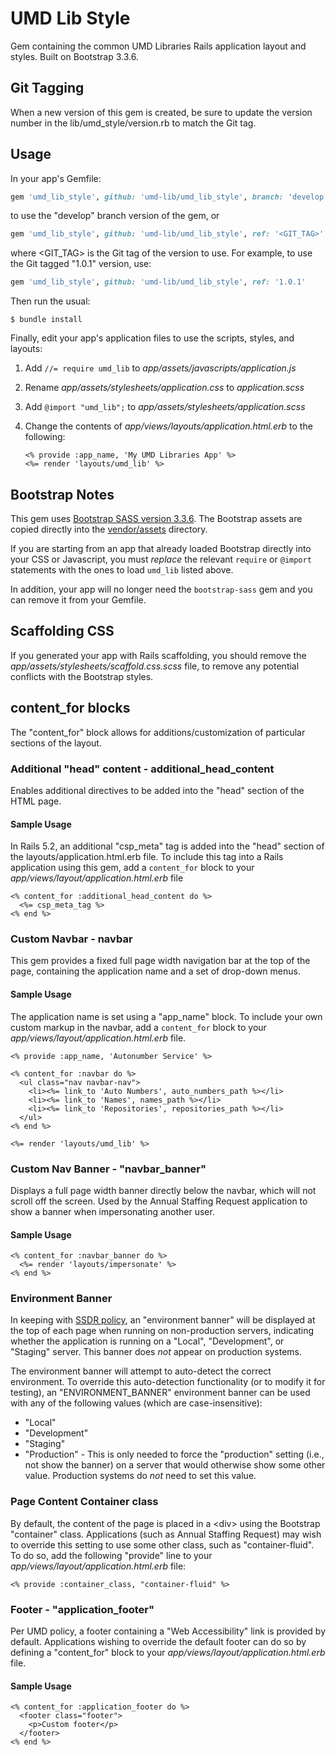 # UMD Lib Style

Gem containing the common UMD Libraries Rails application layout and styles.
Built on Bootstrap 3.3.6.

## Git Tagging

When a new version of this gem is created, be sure to update the version
number in the lib/umd_style/version.rb to match the Git tag.

## Usage

In your app's Gemfile:

```ruby
gem 'umd_lib_style', github: 'umd-lib/umd_lib_style', branch: 'develop'
```

to use the "develop" branch version of the gem, or

```ruby
gem 'umd_lib_style', github: 'umd-lib/umd_lib_style', ref: '<GIT_TAG>'
```

where <GIT_TAG> is the Git tag of the version to use. For example, to use
the Git tagged "1.0.1" version, use:

```ruby
gem 'umd_lib_style', github: 'umd-lib/umd_lib_style', ref: '1.0.1'
```

Then run the usual:

```
$ bundle install
```

Finally, edit your app's application files to use the scripts, styles, and
layouts:

1. Add `//= require umd_lib` to *app/assets/javascripts/application.js*
2. Rename *app/assets/stylesheets/application.css* to *application.scss*
3. Add `@import "umd_lib";` to *app/assets/stylesheets/application.scss*
4. Change the contents of *app/views/layouts/application.html.erb* to the
following:

    ```erb
    <% provide :app_name, 'My UMD Libraries App' %>
    <%= render 'layouts/umd_lib' %>
    ```

## Bootstrap Notes

This gem uses [Bootstrap SASS version 3.3.6][1]. The Bootstrap assets are copied
directly into the [vendor/assets](vendor/assets) directory.

If you are starting from an app that already loaded Bootstrap directly into your
CSS or Javascript, you must *replace* the relevant `require` or `@import`
statements with the ones to load `umd_lib` listed above.

In addition, your app will no longer need the `bootstrap-sass` gem and you can
remove it from your Gemfile.

## Scaffolding CSS

If you generated your app with Rails scaffolding, you should remove the
*app/assets/stylesheets/scaffold.css.scss* file, to remove any potential
conflicts with the Bootstrap styles.

## content_for blocks

The "content_for" block allows for additions/customization of particular
sections of the layout.

### Additional "head" content - additional_head_content

Enables additional directives to be added into the "head" section of the HTML
page.

#### Sample Usage

In Rails 5.2, an additional "csp_meta" tag is added into the "head" section of
the layouts/application.html.erb file. To include this tag into a Rails
application using this gem, add a `content_for` block to your
*app/views/layout/application.html.erb* file

```erb
<% content_for :additional_head_content do %>
  <%= csp_meta_tag %>
<% end %>
```

### Custom Navbar - navbar

This gem provides a fixed full page width navigation bar at the top of the page,
containing the application name and a set of drop-down menus.


#### Sample Usage

The application name is set using a "app_name" block. To include your own custom
markup in the navbar, add a `content_for` block to your
*app/views/layout/application.html.erb* file.

```erb
<% provide :app_name, 'Autonumber Service' %>

<% content_for :navbar do %>
  <ul class="nav navbar-nav">
    <li><%= link_to 'Auto Numbers', auto_numbers_path %></li>
    <li><%= link_to 'Names', names_path %></li>
    <li><%= link_to 'Repositories', repositories_path %></li>
  </ul>
<% end %>

<%= render 'layouts/umd_lib' %>
```

### Custom Nav Banner - "navbar_banner"

Displays a full page width banner directly below the navbar, which will not
scroll off the screen. Used by the Annual Staffing Request application to show a
banner when impersonating another user.

#### Sample Usage

```erb
<% content_for :navbar_banner do %>
  <%= render 'layouts/impersonate' %>
<% end %>
```

### Environment Banner

In keeping with [SSDR policy][2], an "environment banner" will be displayed at
the top of each page when running on non-production servers, indicating whether
the application is running on a "Local", "Development", or "Staging" server.
This banner does _not_ appear on production systems.

The environment banner will attempt to auto-detect the correct environment. To
override this auto-detection functionality (or to modify it for testing), an
"ENVIRONMENT_BANNER" environment banner can be used with any of the following
values (which are case-insensitive):

* "Local"
* "Development"
* "Staging"
* "Production" - This is only needed to force the "production" setting (i.e.,
not show the banner) on a server that would otherwise show some other value.
Production systems do _not_ need to set this value.

### Page Content Container class

 By default, the content of the page is placed in a \<div> using the Bootstrap
 "container" class. Applications (such as Annual Staffing Request) may wish to
 override this setting to use some other class, such as "container-fluid". To do
 so, add the following "provide" line to your
 *app/views/layout/application.html.erb* file:

```erb
<% provide :container_class, "container-fluid" %>
```

### Footer - "application_footer"

Per UMD policy, a footer containing a "Web Accessibility" link is provided by
default. Applications wishing to override the default footer can do so by
defining a "content_for" block to your *app/views/layout/application.html.erb*
file.

#### Sample Usage

```erb
<% content_for :application_footer do %>
  <footer class="footer">
    <p>Custom footer</p>
  </footer>
<% end %>
```

[1]: https://github.com/twbs/bootstrap-sass/archive/v3.3.6.tar.gz
[2]: https://confluence.umd.edu/display/LIB/Create+Environment+Banners
